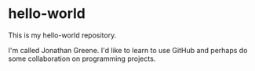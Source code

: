 # hello-world
This is my hello-world repository.


I'm called Jonathan Greene.  I'd like to learn to use GitHub and perhaps do some collaboration on 
programming projects.
